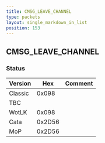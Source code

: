 ```yaml
---
title: CMSG_LEAVE_CHANNEL
type: packets
layout: single_markdown_in_list
position: 153
---
```


## CMSG_LEAVE_CHANNEL

### Status

Version    | Hex        | Comment
---------- | ---------- | ---------- 
Classic    | 0x098      | 
TBC        |            | 
WotLK      | 0x098      | 
Cata       | 0x2D56     | 
MoP        | 0x2D56     | 